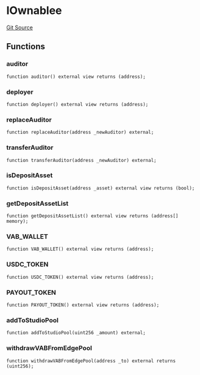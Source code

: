 # IOwnablee
[Git Source](https://github.com/Mill1995/VABDAO/blob/96e45074ef6d32b9660a684b4e42c099c5b394c6/contracts/interfaces/IOwnablee.sol)


## Functions
### auditor


```solidity
function auditor() external view returns (address);
```

### deployer


```solidity
function deployer() external view returns (address);
```

### replaceAuditor


```solidity
function replaceAuditor(address _newAuditor) external;
```

### transferAuditor


```solidity
function transferAuditor(address _newAuditor) external;
```

### isDepositAsset


```solidity
function isDepositAsset(address _asset) external view returns (bool);
```

### getDepositAssetList


```solidity
function getDepositAssetList() external view returns (address[] memory);
```

### VAB_WALLET


```solidity
function VAB_WALLET() external view returns (address);
```

### USDC_TOKEN


```solidity
function USDC_TOKEN() external view returns (address);
```

### PAYOUT_TOKEN


```solidity
function PAYOUT_TOKEN() external view returns (address);
```

### addToStudioPool


```solidity
function addToStudioPool(uint256 _amount) external;
```

### withdrawVABFromEdgePool


```solidity
function withdrawVABFromEdgePool(address _to) external returns (uint256);
```

